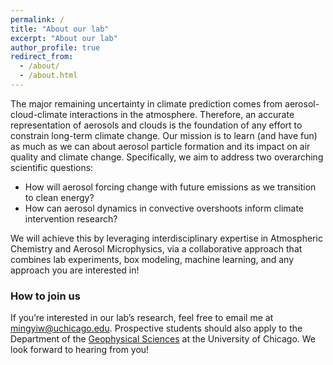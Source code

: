```yaml
---
permalink: /
title: "About our lab"
excerpt: "About our lab"
author_profile: true
redirect_from: 
  - /about/
  - /about.html
---
```


The major remaining uncertainty in climate prediction comes from aerosol-cloud-climate interactions in the atmosphere. Therefore, an accurate representation of aerosols and clouds is the foundation of any effort to constrain long-term climate change. Our mission is to learn (and have fun) as much as we can about aerosol particle formation and its impact on air quality and climate change. Specifically, we aim to address two overarching scientific questions: 

* How will aerosol forcing change with future emissions as we transition to clean energy?
* How can aerosol dynamics in convective overshoots inform climate intervention research?

We will achieve this by leveraging interdisciplinary expertise in Atmospheric Chemistry and Aerosol Microphysics, via a collaborative approach that combines lab experiments, box modeling, machine learning, and any approach you are interested in!


### How to join us
If you’re interested in our lab’s research, feel free to email me at [mingyiw@uchicago.edu](mailto:mingyiw@uchicago.edu). Prospective students should also apply to the Department of the [Geophysical Sciences](https://geosci.uchicago.edu/prospective_students/) at the University of Chicago. We look forward to hearing from you!




